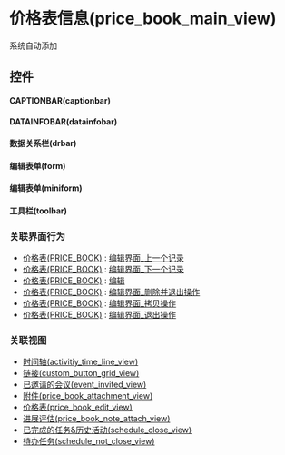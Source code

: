 # 价格表信息(price_book_main_view)  <!-- {docsify-ignore-all} -->


系统自动添加



## 控件
#### CAPTIONBAR(captionbar)
#### DATAINFOBAR(datainfobar)
#### 数据关系栏(drbar)
#### 编辑表单(form)
#### 编辑表单(miniform)
#### 工具栏(toolbar)


### 关联界面行为
  * [价格表(PRICE_BOOK)](module/crm/price_book) : [编辑界面_上一个记录](module/crm/price_book#界面行为)
  * [价格表(PRICE_BOOK)](module/crm/price_book) : [编辑界面_下一个记录](module/crm/price_book#界面行为)
  * [价格表(PRICE_BOOK)](module/crm/price_book) : [编辑](module/crm/price_book#界面行为)
  * [价格表(PRICE_BOOK)](module/crm/price_book) : [编辑界面_删除并退出操作](module/crm/price_book#界面行为)
  * [价格表(PRICE_BOOK)](module/crm/price_book) : [编辑界面_拷贝操作](module/crm/price_book#界面行为)
  * [价格表(PRICE_BOOK)](module/crm/price_book) : [编辑界面_退出操作](module/crm/price_book#界面行为)

### 关联视图
  * [时间轴(activitiy_time_line_view)](app/view/activitiy_time_line_view)
  * [链接(custom_button_grid_view)](app/view/custom_button_grid_view)
  * [已邀请的会议(event_invited_view)](app/view/event_invited_view)
  * [附件(price_book_attachment_view)](app/view/price_book_attachment_view)
  * [价格表(price_book_edit_view)](app/view/price_book_edit_view)
  * [进展评估(price_book_note_attach_view)](app/view/price_book_note_attach_view)
  * [已完成的任务&历史活动(schedule_close_view)](app/view/schedule_close_view)
  * [待办任务(schedule_not_close_view)](app/view/schedule_not_close_view)

<script>
 const { createApp } = Vue
  createApp({
    data() {
      return {

      }
    }
  }).use(ElementPlus).mount('#app')
</script>